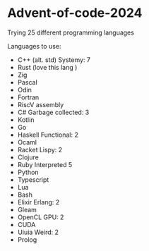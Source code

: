 # Advent-of-code-2024
Trying 25 different programming languages 


Languages to use:


- C++ (alt. std)                      Systemy: 7
- Rust (love this lang )
- Zig
- Pascal
- Odin
- Fortran
- RiscV assembly
- C#                                 Garbage collected: 3
- Kotlin
- Go
- Haskell                            Functional: 2
- Ocaml
- Racket                             Lispy: 2
- Clojure
- Ruby                               Interpreted 5
- Python
- Typescript
- Lua
- Bash
- Elixir                             Erlang: 2
- Gleam
- OpenCL                             GPU:  2
- CUDA
- Uiuia                              Weird:  2
- Prolog
